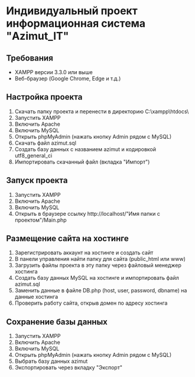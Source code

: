 # Индивидуальный проект информационная система "Azimut_IT"
## Требования
- XAMPP версии 3.3.0 или выше
- Веб-браузер (Google Chrome, Edge и т.д.)
## Настройка проекта
1) Скачать папку проекта и перенести в директорию C:\xampp\htdocs\
2) Запустить XAMPP
3) Включить Apache
4) Включить MySQL
5) Открыть phpMyAdmin (нажать кнопку Admin рядом с MySQL)
6) Скачать файл azimut.sql
7) Создать базу данных с названием azimut и кодировкой utf8_general_ci
8) Импортировать скачанный файл (вкладка "Импорт")
## Запуск проекта
1) Запустить XAMPP
2) Включить Apache
3) Включить MySQL
4) Открыть в браузере ссылку http://localhost/"Имя папки с проектом"/Main.php
## Размещение сайта на хостинге
1) Зарегистрировать аккаунт на хостинге и создать сайт
2) В панели управления найти папку для сайта (public_html или www)
3) Загрузить файлы проекта в эту папку через файловый менеджер хостинга
4) Создать базу данных MySQL на хостинге и импортировать файл azimut.sql
5) Заменить данные в файле DB.php (host, user, password, dbname) на данные хостинга
6) Проверить работу сайта, открыв домен по адресу хостинга
## Сохранение базы данных
1) Запустить XAMPP
2) Включить Apache
3) Включить MySQL
4) Открыть phpMyAdmin (нажать кнопку Admin рядом с MySQL)
5) Выбрать базу данных azimut
6) Экспортировать через вкладку "Экспорт"
